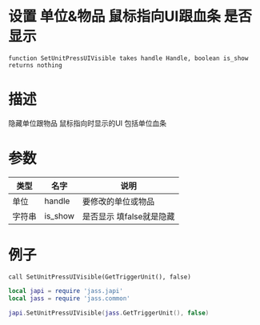 
# 设置 单位&物品 鼠标指向UI跟血条 是否显示
```jass
function SetUnitPressUIVisible takes handle Handle, boolean is_show returns nothing
```
# 描述
隐藏单位跟物品 鼠标指向时显示的UI  包括单位血条
# 参数
类型|名字|说明
--|--|--
单位|handle|要修改的单位或物品
字符串|is_show|是否显示 填false就是隐藏


# 例子

```jass
call SetUnitPressUIVisible(GetTriggerUnit(), false)

```

```lua
local japi = require 'jass.japi'
local jass = require 'jass.common'

japi.SetUnitPressUIVisible(jass.GetTriggerUnit(), false)

```

